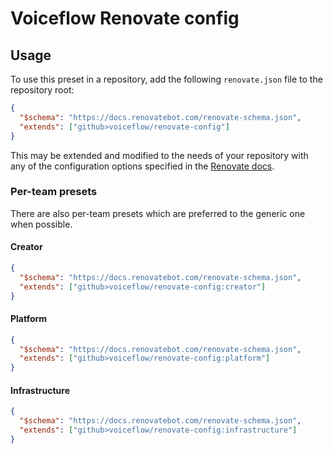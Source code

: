# Voiceflow Renovate config

## Usage

To use this preset in a repository, add the following `renovate.json` file to the repository root:

```json
{
  "$schema": "https://docs.renovatebot.com/renovate-schema.json",
  "extends": ["github>voiceflow/renovate-config"]
}
```

This may be extended and modified to the needs of your repository with any of the configuration options specified in the [Renovate docs](https://docs.renovatebot.com/configuration-options/).

### Per-team presets

There are also per-team presets which are preferred to the generic one when possible.

#### Creator

```json
{
  "$schema": "https://docs.renovatebot.com/renovate-schema.json",
  "extends": ["github>voiceflow/renovate-config:creator"]
}
```

#### Platform

```json
{
  "$schema": "https://docs.renovatebot.com/renovate-schema.json",
  "extends": ["github>voiceflow/renovate-config:platform"]
}
```

#### Infrastructure

```json
{
  "$schema": "https://docs.renovatebot.com/renovate-schema.json",
  "extends": ["github>voiceflow/renovate-config:infrastructure"]
}
```
